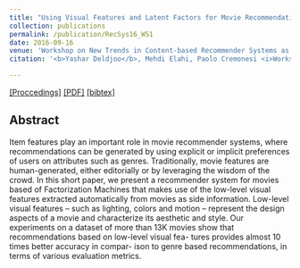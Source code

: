 ```yaml
---
title: "Using Visual Features and Latent Factors for Movie Recommendation"
collection: publications
permalink: /publication/RecSys16_WS1
date: 2016-09-16
venue: 'Workshop on New Trends in Content-based Recommender Systems as part of the 10th ACM Conference of Recommender Systems'
citation: '<b>Yashar Deldjoo</b>, Mehdi Elahi, Paolo Cremonesi <i>Workshop on New Trends in Content-based Recommender Systems </i><b>(CBRecSys@RecSys 2016)</b>.'

---
```


[[Proccedings]](http://ceur-ws.org/Vol-1673/) [[PDF]](http://ceur-ws.org/Vol-1673/paper3.pdf)  [[bibtex]](https://github.com/yasdel/yasdel.github.io/tree/master/_publications/RecSys16_WS1.bib)


## Abstract

Item features play an important role in movie recommender systems, where recommendations can be generated by using explicit or implicit preferences of users on attributes such as genres. Traditionally, movie features are human-generated, either editorially or by leveraging the wisdom of the crowd.
In this short paper, we present a recommender system for movies based of Factorization Machines that makes use of the low-level visual features extracted automatically from movies as side information. Low-level visual features – such as lighting, colors and motion – represent the design aspects of a movie and characterize its aesthetic and style.
Our experiments on a dataset of more than 13K movies show that recommendations based on low-level visual fea- tures provides almost 10 times better accuracy in compar- ison to genre based recommendations, in terms of various evaluation metrics.
